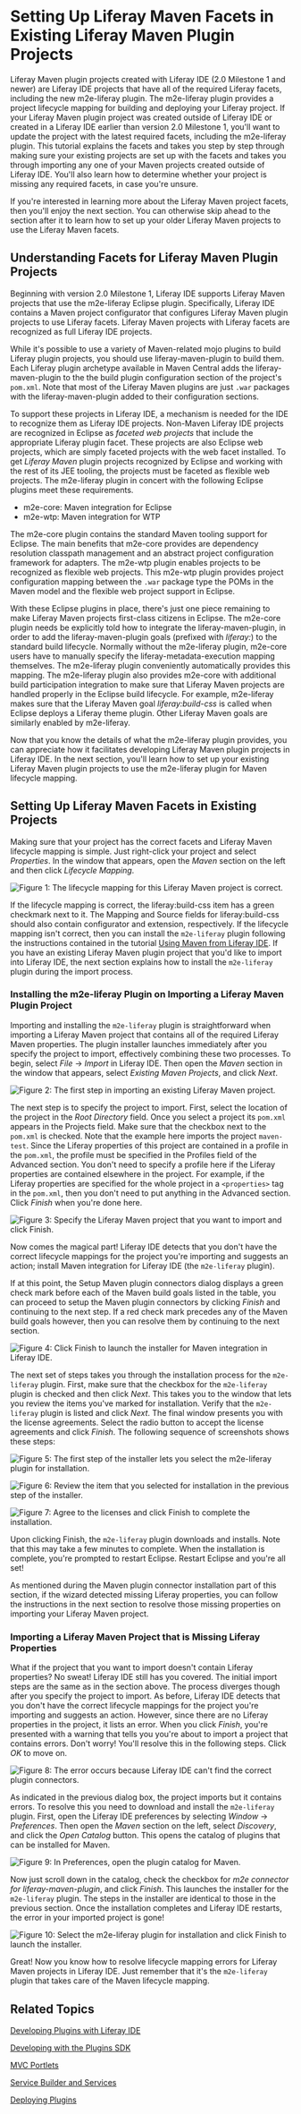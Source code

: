 # Setting Up Liferay Maven Facets in Existing Liferay Maven Plugin Projects [](id=setting-up-liferay-maven-facets-in-existing-liferay-maven-plugin-projects)

Liferay Maven plugin projects created with Liferay IDE (2.0 Milestone 1 and
newer) are Liferay IDE projects that have all of the required Liferay facets,
including the new m2e-liferay plugin. The m2e-liferay plugin provides a project
lifecycle mapping for building and deploying your Liferay project. If your
Liferay Maven plugin project was created outside of Liferay IDE or created in a
Liferay IDE earlier than version 2.0 Milestone 1, you'll want to update the
project with the latest required facets, including the m2e-liferay plugin. This
tutorial explains the facets and takes you step by step through making sure your
existing projects are set up with the facets and takes you through importing any
one of your Maven projects created outside of Liferay IDE. You'll also learn how
to determine whether your project is missing any required facets, in case you're
unsure. 

If you're interested in learning more about the Liferay Maven project facets,
then you'll enjoy the next section. You can otherwise skip ahead to the section
after it to learn how to set up your older Liferay Maven projects to use the
Liferay Maven facets. 

## Understanding Facets for Liferay Maven Plugin Projects [](id=understanding-facets-for-liferay-maven-plugin-projects)

Beginning with version 2.0 Milestone 1, Liferay IDE supports Liferay Maven
projects that use the m2e-liferay Eclipse plugin. Specifically, Liferay IDE
contains a Maven project configurator that configures Liferay Maven plugin
projects to use Liferay facets. Liferay Maven projects with Liferay facets are
recognized as full Liferay IDE projects. 

While it's possible to use a variety of Maven-related mojo plugins to build
Liferay plugin projects, you should use liferay-maven-plugin to build them. Each
Liferay plugin archetype available in Maven Central adds the
liferay-maven-plugin to the the build plugin configuration section of the
project's `pom.xml`. Note that most of the Liferay Maven plugins are just `.war`
packages with the liferay-maven-plugin added to their configuration sections. 

To support these projects in Liferay IDE, a mechanism is needed for the IDE to
recognize them as Liferay IDE projects. Non-Maven Liferay IDE projects are
recognized in Eclipse as *faceted web projects* that include the appropriate
Liferay plugin facet. These projects are also Eclipse web projects, which are
simply faceted projects with the web facet installed. To get *Liferay Maven*
plugin projects recognized by Eclipse and working with the rest of its JEE
tooling, the projects must be faceted as flexible web projects. The m2e-liferay
plugin in concert with the following Eclipse plugins meet these requirements. 

- m2e-core: Maven integration for Eclipse
- m2e-wtp: Maven integration for WTP

The m2e-core plugin contains the standard Maven tooling support for Eclipse. The
main benefits that m2e-core provides are dependency resolution classpath
management and an abstract project configuration framework for adapters. The
m2e-wtp plugin enables projects to be recognized as flexible web projects. This
m2e-wtp plugin provides project configuration mapping between the `.war` package
type the POMs in the Maven model and the flexible web project support in
Eclipse. 

With these Eclipse plugins in place, there's just one piece remaining to make
Liferay Maven projects first-class citizens in Eclipse. The m2e-core plugin
needs be explicitly told how to integrate the liferay-maven-plugin, in order to
add the liferay-maven-plugin goals (prefixed with *liferay:*) to the standard
build lifecycle. Normally without the m2e-liferay plugin, m2e-core users have to
manually specify the liferay-metadata-execution mapping themselves. The
m2e-liferay plugin conveniently automatically provides this mapping. The
m2e-liferay plugin also provides m2e-core with additional build participation
integration to make sure that Liferay Maven projects are handled properly in the
Eclipse build lifecycle. For example, m2e-liferay makes sure that the Liferay
Maven goal *liferay:build-css* is called when Eclipse deploys a Liferay theme
plugin. Other Liferay Maven goals are similarly enabled by m2e-liferay. 

Now that you know the details of what the m2e-liferay plugin provides, you can
appreciate how it facilitates developing Liferay Maven plugin projects in
Liferay IDE. In the next section, you'll learn how to set up your existing
Liferay Maven plugin projects to use the m2e-liferay plugin for Maven lifecycle
mapping. 

## Setting Up Liferay Maven Facets in Existing Projects [](id=setting-up-liferay-maven-facets-in-existing-projects)

Making sure that your project has the correct facets and Liferay Maven lifecycle
mapping is simple. Just right-click your project and select *Properties*. In the
window that appears, open the *Maven* section on the left and then click
*Lifecycle Mapping*. 

![Figure 1: The lifecycle mapping for this Liferay Maven project is correct.](../../images/maven-lifecycle-mapping-correct.png)

If the lifecycle mapping is correct, the liferay:build-css item has a green
checkmark next to it. The Mapping and Source fields for liferay:build-css should
also contain configurator and extension, respectively. If the lifecycle mapping
isn't correct, then you can install the `m2e-liferay` plugin following the
instructions contained in the tutorial
[Using Maven from Liferay IDE](/tutorials/-/knowledge_base/using-maven-from-liferay-ide). 
If you have an existing Liferay Maven plugin project that you'd like to import
into Liferay IDE, the next section explains how to install the `m2e-liferay`
plugin during the import process. 

### Installing the m2e-liferay Plugin on Importing a Liferay Maven Plugin Project [](id=installing-the-m2e-liferay-plugin-on-importing-a-liferay-maven-plugin-proje)

Importing and installing the `m2e-liferay` plugin is straightforward when
importing a Liferay Maven project that contains all of the required Liferay
Maven properties. The plugin installer launches immediately after you specify
the project to import, effectively combining these two processes. To begin,
select *File* &rarr; *Import* in Liferay IDE. Then open the *Maven* section in
the window that appears, select *Existing Maven Projects*, and click *Next*. 

![Figure 2: The first step in importing an existing Liferay Maven project.](../../images/maven-ide-import-01.png)

The next step is to specify the project to import. First, select the location of
the project in the *Root Directory* field. Once you select a project its
`pom.xml` appears in the Projects field. Make sure that the checkbox next to the
`pom.xml` is checked. Note that the example here imports the project
`maven-test`. Since the Liferay properties of this project are contained in a
profile in the `pom.xml`, the profile must be specified in the Profiles field of
the Advanced section. You don't need to specify a profile here if the Liferay
properties are contained elsewhere in the project. For example, if the Liferay
properties are specified for the whole project in a `<properties>` tag in the
`pom.xml`, then you don't need to put anything in the Advanced section. Click
*Finish* when you're done here. 

![Figure 3: Specify the Liferay Maven project that you want to import and click *Finish*.](../../images/maven-ide-import-02.png)

Now comes the magical part! Liferay IDE detects that you don't have the correct 
lifecycle mappings for the project you're importing and suggests an action; 
install Maven integration for Liferay IDE (the `m2e-liferay` plugin).

If at this point, the Setup Maven plugin connectors dialog displays a green
check mark before each of the Maven build goals listed in the table, you can
proceed to setup the Maven plugin connectors by clicking *Finish* and continuing
to the next step. If a red check mark precedes any of the Maven build goals
however, then you can resolve them by continuing to the next section. 

![Figure 4: Click *Finish* to launch the installer for Maven integration in Liferay IDE.](../../images/maven-ide-import-03.png)

The next set of steps takes you through the installation process for the
`m2e-liferay` plugin. First, make sure that the checkbox for the `m2e-liferay`
plugin is checked and then click *Next*. This takes you to the window that lets
you review the items you've marked for installation. Verify that the
`m2e-liferay` plugin is listed and click *Next*. The final window presents you
with the license agreements. Select the radio button to accept the license
agreements and click *Finish*. The following sequence of screenshots shows these
steps: 

![Figure 5: The first step of the installer lets you select the `m2e-liferay` plugin for installation.](../../images/maven-ide-m2e-install-01.png)

![Figure 6: Review the item that you selected for installation in the previous step of the installer.](../../images/maven-ide-m2e-install-02.png)

![Figure 7: Agree to the licenses and click *Finish* to complete the installation.](../../images/maven-ide-m2e-install-03.png)

Upon clicking Finish, the `m2e-liferay` plugin downloads and installs. Note that 
this may take a few minutes to complete. When the installation is complete, 
you're prompted to restart Eclipse. Restart Eclipse and you're all set! 

As mentioned during the Maven plugin connector installation part of this
section, if the wizard detected missing Liferay properties, you can follow the
instructions in the next section to resolve those missing properties on
importing your Liferay Maven project. 

### Importing a Liferay Maven Project that is Missing Liferay Properties [](id=importing-a-liferay-maven-project-that-is-missing-liferay-properties)

What if the project that you want to import doesn't contain Liferay properties? 
No sweat! Liferay IDE still has you covered. The initial import steps are the 
same as in the section above. The process diverges though after you specify the 
project to import. As before, Liferay IDE detects that you don't have the 
correct lifecycle mappings for the project you're importing and suggests an 
action. However, since there are no Liferay properties in the project, it lists 
an error. When you click *Finish*, you're presented with a warning that tells 
you you're about to import a project that contains errors. Don't worry! You'll 
resolve this in the following steps. Click *OK* to move on. 

![Figure 8: The error occurs because Liferay IDE can't find the correct plugin connectors.](../../images/maven-ide-no-props-01.png)

As indicated in the previous dialog box, the project imports but it contains
errors. To resolve this you need to download and install the `m2e-liferay`
plugin. First, open the Liferay IDE preferences by selecting *Window* &rarr;
*Preferences*. Then open the *Maven* section on the left, select *Discovery*,
and click the *Open Catalog* button. This opens the catalog of plugins that can
be installed for Maven. 

![Figure 9: In Preferences, open the plugin catalog for Maven.](../../images/maven-ide-no-props-02.png)

Now just scroll down in the catalog, check the checkbox for *m2e connector for
liferay-maven-plugin*, and click *Finish*. This launches the installer for the
`m2e-liferay` plugin. The steps in the installer are identical to those in the
previous section. Once the installation completes and Liferay IDE restarts, the
error in your imported project is gone!

![Figure 10: Select the `m2e-liferay` plugin for installation and click *Finish* to launch the installer.](../../images/maven-ide-no-props-03.png)

Great! Now you know how to resolve lifecycle mapping errors for Liferay Maven 
projects in Liferay IDE. Just remember that it's the `m2e-liferay` plugin that 
takes care of the Maven lifecycle mapping. 

## Related Topics [](id=related-topics)

[Developing Plugins with Liferay IDE](/tutorials/-/knowledge_base/liferay-ide)

[Developing with the Plugins SDK](/tutorials/-/knowledge_base/plugins-sdk)

[MVC Portlets](/tutorials/-/knowledge_base/developing-jsp-portlets-using-liferay-mvc)

[Service Builder and Services](/tutorials/-/knowledge_base/service-builder)

[Deploying Plugins](/tutorials/-/knowledge_base/deploying-plugins)
